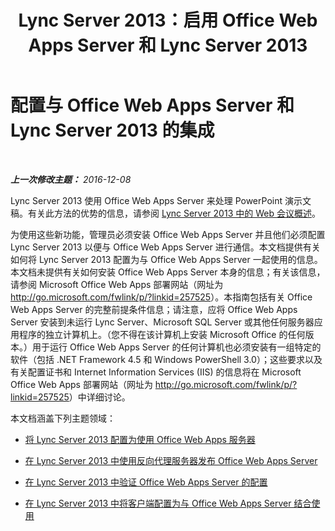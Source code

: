 ﻿---
title: 'Lync Server 2013：启用 Office Web Apps Server 和 Lync Server 2013 '
TOCTitle: 启用 Office Web Apps Server 和 Lync Server 2013
ms:assetid: 3370ab55-9949-4f32-b88b-5cffed6aaad8
ms:mtpsurl: https://technet.microsoft.com/zh-cn/library/JJ204792(v=OCS.15)
ms:contentKeyID: 49312441
ms.date: 12/10/2016
mtps_version: v=OCS.15
ms.translationtype: HT
---

# 配置与 Office Web Apps Server 和 Lync Server 2013 的集成

 

_**上一次修改主题：** 2016-12-08_

Lync Server 2013 使用 Office Web Apps Server 来处理 PowerPoint 演示文稿。有关此方法的优势的信息，请参阅 [Lync Server 2013 中的 Web 会议概述](lync-server-2013-web-conferencing-overview.md)。

为使用这些新功能，管理员必须安装 Office Web Apps Server 并且他们必须配置 Lync Server 2013 以便与 Office Web Apps Server 进行通信。本文档提供有关如何将 Lync Server 2013 配置为与 Office Web Apps Server 一起使用的信息。本文档未提供有关如何安装 Office Web Apps Server 本身的信息；有关该信息，请参阅 Microsoft Office Web Apps 部署网站（网址为 <http://go.microsoft.com/fwlink/p/?linkid=257525>）。本指南包括有关 Office Web Apps Server 的完整前提条件信息；请注意，应将 Office Web Apps Server 安装到未运行 Lync Server、Microsoft SQL Server 或其他任何服务器应用程序的独立计算机上。（您不得在该计算机上安装 Microsoft Office 的任何版本。）用于运行 Office Web Apps Server 的任何计算机也必须安装有一组特定的软件（包括 .NET Framework 4.5 和 Windows PowerShell 3.0）；这些要求以及有关配置证书和 Internet Information Services (IIS) 的信息将在 Microsoft Office Web Apps 部署网站（网址为 <http://go.microsoft.com/fwlink/p/?linkid=257525>）中详细讨论。

本文档涵盖下列主题领域：

  - [将 Lync Server 2013 配置为使用 Office Web Apps 服务器](lync-server-2013-configuring-lync-server-2013-to-work-with-office-web-apps-server.md)

  - [在 Lync Server 2013 中使用反向代理服务器发布 Office Web Apps Server](lync-server-2013-publishing-office-web-apps-server-using-a-reverse-proxy-server.md)

  - [在 Lync Server 2013 中验证 Office Web Apps Server 的配置](lync-server-2013-validating-the-configuration-of-office-web-apps-server.md)

  - [在 Lync Server 2013 中将客户端配置为与 Office Web Apps Server 结合使用](lync-server-2013-configuring-clients-for-use-with-office-web-apps-server.md)

